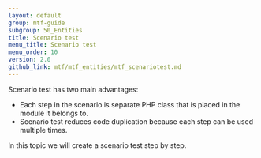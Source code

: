 ```yaml
---
layout: default
group: mtf-guide
subgroup: 50_Entities
title: Scenario test
menu_title: Scenario test
menu_order: 10
version: 2.0
github_link: mtf/mtf_entities/mtf_scenariotest.md
---
```


Scenario test has two main advantages:

- Each step in the scenario is separate PHP class that is placed in the module it belongs to.
- Scenario test reduces code duplication because each step can be used multiple times.

In this topic we will create a scenario test step by step.
